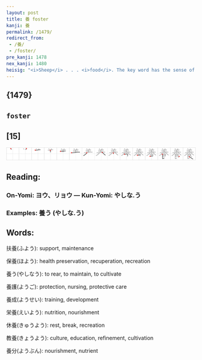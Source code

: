 ```yaml
---
layout: post
title: 養 foster
kanji: 養
permalink: /1479/
redirect_from:
 - /養/
 - /foster/
pre_kanji: 1478
nex_kanji: 1480
heisig: "<i>Sheep</i> . . . <i>food</i>. The key word has the sense of promoting the development of something, especially in a psychological or spiritual sense."
---
```


## {1479}

## `foster`

## [15]

<div class="stroke"><img src="../images/E9A48A.png" /></div>

## Reading:

### On-Yomi: ヨウ、リョウ &mdash; Kun-Yomi: やしな.う

### Examples: 養う (やしな.う)

## Words:

扶養(ふよう): support, maintenance

保養(ほよう): health preservation, recuperation, recreation

養う(やしなう): to rear, to maintain, to cultivate

養護(ようご): protection, nursing, protective care

養成(ようせい): training, development

栄養(えいよう): nutrition, nourishment

休養(きゅうよう): rest, break, recreation

教養(きょうよう): culture, education, refinement, cultivation

養分(ようぶん): nourishment, nutrient
